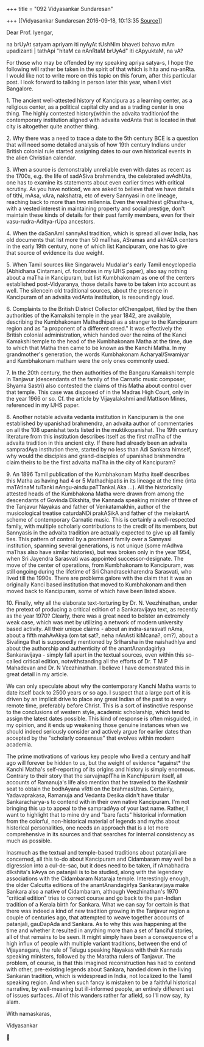 +++
title = "092 Vidyasankar Sundaresan"

+++
[[Vidyasankar Sundaresan	2016-09-18, 10:13:35 [Source](https://groups.google.com/g/bvparishat/c/NPcHTRNM0Hk)]]



Dear Prof. Iyengar,

  

na brUyAt satyam apriyam iti nyAyAt tUshNIm bhaveti bahavo mAm upadizanti \| tathApi "hitaM ca nAnRtaM brUyAd" iti cApyuktaM, na vA?

  

For those who may be offended by my speaking apriya satya-s, I hope the following will rather be taken in the spirit of that which is hita and na-anRta. I would like not to write more on this topic on this forum, after this particular post. I look forward to talking in person later this year, when I visit Bangalore.  

  

1\. The ancient well-attested history of Kancipura as a learning center, as a religious center, as a political capital city and as a trading center is one thing. The highly contested history(within the advaita tradition)of the contemporary institution aligned with advaita vedAnta that is located in that city is altogether quite another thing.

  

2\. Why there was a need to trace a date to the 5th century BCE is a question that will need some detailed analysis of how 19th century Indians under British colonial rule started assigning dates to our own historical events in the alien Christian calendar.

  

3\. When a source is demonstrably unreliable even with dates as recent as the 1700s, e.g. the life of sadASiva brahmendra, the celebrated avAdhUta, one has to examine its statements about even earlier times with critical scrutiny. As you have noticed, we are asked to believe that we have details of tithi, mAsa, vAra, nakshatra, etc of every Sannyasi in one lineage, reaching back to more than two millennia. Even the wealthiest gRhastha-s, with a vested interest in maintaining property and social prestige, don't maintain these kinds of details for their past family members, even for their vasu-rudra-Aditya-rUpa ancestors.

  

4\. When the daSanAmI sannyAsI tradition, which is spread all over India, has old documents that list more than 50 maThas, ASramas and akhADA centers in the early 19th century, none of which list Kancipuram, one has to give that source of evidence its due weight.

  

5\. When Tamil sources like Singaravelu Mudaliar's early Tamil encyclopedia (Abhidhana Cintamani, cf. footnotes in my IJHS paper), also say nothing about a maTha in Kancipuram, but list Kumbhakonam as one of the centers established post-Vidyaranya, those details have to be taken into account as well. The silencein old traditional sources, about the presence in Kancipuram of an advaita vedAnta institution, is resoundingly loud.

  

6\. Complaints to the British District Collector ofChengalpet, filed by the then authorities of the Kamakshi temple in the year 1842, are available, describing the Kumbhakonam Mathadhipati as a stranger to the Kancipuram region and as "a proponent of a different creed." It was effectively the British colonial administration, which handed over the reins of the Kanci Kamakshi temple to the head of the Kumbhakonam Matha at the time, due to which that Matha then came to be known as the Kanchi Matha. In my grandmother's generation, the words Kumbhakonam Acharyal/Swamiyar and Kumbhakonam matham were the only ones commonly used.

  

7\. In the 20th century, the then authorities of the Bangaru Kamakshi temple in Tanjavur (descendants of the family of the Carnatic music composer, Shyama Sastri) also contested the claims of this Matha about control over that temple. This case was disposed of in the Madras High Court, only in the year 1966 or so. Cf. the article by Vijayalakshmi and Mattison Mines, referenced in my IJHS paper.

  

8\. Another notable advaita vedanta institution in Kancipuram is the one established by upanishad brahmendra, an advaita author of commentaries on all the 108 upanishat texts listed in the muktikopanishat. The 19th century literature from this institution describes itself as the first maTha of the advaita tradition in this ancient city. If there had already been an advaita sampradAya institution there, started by no less than Adi Sankara himself, why would the disciples and grand-disciples of upanishad brahmendra claim theirs to be the first advaita maTha in the city of Kancipuram?

  

9\. An 1896 Tamil publication of the Kumbhakonam Matha itself describes this Matha as having had 4 or 5 Mathadhipatis in its lineage at the time (inta maTAtInaM tuTanki nAngu-aindu paTTankaLAka ...). All the historically attested heads of the Kumbhakona Matha were drawn from among the descendants of Govinda Dikshita, the Kannada speaking minister of three of the Tanjavur Nayakas and father of Venkatamakhin, author of the musicological treatise caturdaNDi prakASikA and father of the melakartA scheme of contemporary Carnatic music. This is certainly a well-respected family, with multiple scholarly contributions to the credit of its members, but Sannyasis in the advaita tradition are actually expected to give up all family ties. This pattern of control by a prominent family over a Sannyasi institution, spanning several generations, is not unique (some mAdhva maThas also have similar histories), but was broken only in the year 1954, when Sri Jayendra Sarasvati was appointed successor-designate. The move of the center of operations, from Kumbhakonam to Kancipuram, was still ongoing during the lifetime of Sri Chandrasekharendra Sarasvati, who lived till the 1990s. There are problems galore with the claim that it was an originally Kanci based institution that moved to Kumbhakonam and then moved back to Kancipuram, some of which have been listed above.

  

10\. Finally, why all the elaborate text-torturing by Dr. N. Veezhinathan, under the pretext of producing a critical edition of a Sankaravijaya text, as recently as the year 1970? Clearly, there was a great need to bolster an extremely weak case, which was met by utilizing a network of modern university based activity. All their unique claims - about an indra-sarasvatI nAma, about a fifth mahAvAkya (om tat sat?, neha nAnAsti kiMcana?, om?), about a Sivalinga that is supposedly mentioned by SrIharsha in the naishadhIya and about the authorship and authenticity of the anantAnandagirIya Sankaravijaya - simply fall apart in the textual sources, even within this so-called critical edition, notwithstanding all the efforts of Dr. T M P Mahadevan and Dr. N Veezhinathan. I believe I have demonstrated this in great detail in my article.

  

We can only speculate about why the contemporary Kanchi Matha wants to date itself back to 2500 years or so ago. I suspect that a large part of it is driven by an implicit drive to place any great Indian of the past to a very remote time, preferably before Christ. This is a sort of instinctive response to the conclusions of western style, academic scholarship, which tend to assign the latest dates possible. This kind of response is often misguided, in my opinion, and it ends up weakening those genuine instances when we should indeed seriously consider and actively argue for earlier dates than accepted by the "scholarly consensus" that evolves within modern academia.

  

The prime motivations of various key people who lived a century and half ago will forever be hidden to us, but the weight of evidence \*against\* the Kanchi Matha's self-reporting of its origins and history is simply enormous. Contrary to their story that the sarvajnapITha in Kanchipuram itself, all accounts of Ramanuja's life also mention that he traveled to the Kashmir seat to obtain the bodhAyana vRtti on the brahmasUtras. Certainly, Yadavaprakasa, Ramanuja and Vedanta Desika didn't have titular Sankaracharya-s to contend with in their own native Kancipuram. I'm not bringing this up to appeal to the sampradAya of your last name. Rather, I want to highlight that to mine dry and "bare facts" historical information from the colorful, non-historical material of legends and myths about historical personalities, one needs an approach that is a lot more comprehensive in its sources and that searches for internal consistency as much as possible.

  

Inasmuch as the textual and temple-based traditions about patanjali are concerned, all this to-do about Kancipuram and Cidambaram may well be a digression into a cul-de-sac, but it does need to be taken, if rAmabhadra dIkshita's kAvya on patanjali is to be studied, along with the legendary associations with the Cidambaram Nataraja temple. Interestingly enough, the older Calcutta editions of the anantAnandagirIya Sankaravijaya make Sankara also a native of Cidambaram, although Veezhinathan's 1970 "critical edition" tries to correct course and go back to the pan-Indian tradition of a Kerala birth for Sankara. What we can say for certain is that there was indeed a kind of new tradition growing in the Tanjavur region a couple of centuries ago, that attempted to weave together accounts of patanjali, gauDapAda and Sankara. As to why this was happening at the time and whether it resulted in anything more than a set of fanciful stories, all of that remains to be seen. It might simply have been a consequence of a high influx of people with multiple variant traditions, between the end of Vijayanagara, the rule of Telugu speaking Nayakas with their Kannada speaking ministers, followed by the Maratha rulers of Tanjavur. The problem, of course, is that this imagined reconstruction has had to contend with other, pre-existing legends about Sankara, handed down in the living Sankaran tradition, which is widespread in India, not localized to the Tamil speaking region. And when such fancy is mistaken to be a faithful historical narrative, by well-meaning but ill-informed people, an entirely different set of issues surfaces. All of this wanders rather far afield, so I'll now say, ity alam.

  

With namaskaras,

Vidyasankar




